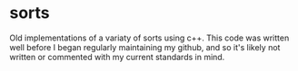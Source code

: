 # sorts

Old implementations of a variaty of sorts using c++. This code was written well before I began regularly maintaining my github, 
and so it's likely not written or commented with my current standards in mind.

